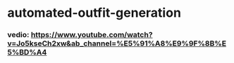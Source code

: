 # automated-outfit-generation

### vedio: https://www.youtube.com/watch?v=Jo5kseCh2xw&ab_channel=%E5%91%A8%E9%9F%8B%E5%BD%A4
